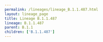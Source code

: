 ```yaml
---
permalink: /lineages/lineage_B.1.1.487.html
layout: lineage_page
title: Lineage B.1.1.487
lineage: B.1.1.487
parent: B.1.1
children: ['B.1.1.487']
---
```

